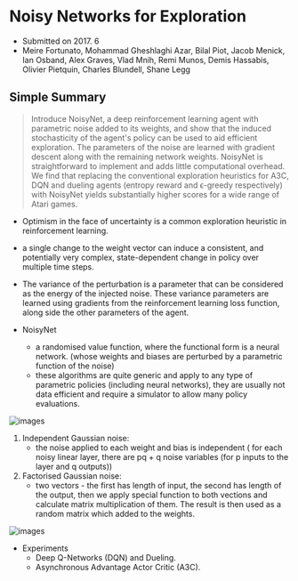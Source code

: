 # Noisy Networks for Exploration

- Submitted on 2017. 6
- Meire Fortunato, Mohammad Gheshlaghi Azar, Bilal Piot, Jacob Menick, Ian Osband, Alex Graves, Vlad Mnih, Remi Munos, Demis Hassabis, Olivier Pietquin, Charles Blundell, Shane Legg

## Simple Summary

> Introduce NoisyNet, a deep reinforcement learning agent with parametric noise added to its weights, and show that the induced stochasticity of the agent's policy can be used to aid efficient exploration. The parameters of the noise are learned with gradient descent along with the remaining network weights. NoisyNet is straightforward to implement and adds little computational overhead. We find that replacing the conventional exploration heuristics for A3C, DQN and dueling agents (entropy reward and ϵ-greedy respectively) with NoisyNet yields substantially higher scores for a wide range of Atari games.

- Optimism in the face of uncertainty is a common exploration heuristic in reinforcement learning.
- a single change to the weight vector can induce a consistent, and potentially very complex, state-dependent change in policy over multiple time steps.
- The variance of the perturbation is a parameter that can be considered as
the energy of the injected noise. These variance parameters are learned using gradients from the reinforcement learning loss function, along side the other parameters of the agent.


- NoisyNet
	-  a randomised value function, where the functional form is a neural
network. (whose weights and biases are perturbed by a parametric function
of the noise)
	- these algorithms are quite generic and apply to any type of parametric policies (including neural networks), they are usually not data efficient and require a simulator to allow many policy evaluations.

![images](../images/noisy_network_exploration_1.png)

1. Independent Gaussian noise: 
	- the noise applied to each weight and bias is independent ( for each noisy linear layer, there are pq + q noise variables (for p inputs to the layer and q outputs))
2. Factorised Gaussian noise: 
	- two vectors - the first has length of input, the second has length of the output, then we apply special function to both vections and calculate matrix multiplication of them. The result is then used as a random matrix which added to the weights.

![images](../images/noisy_network_exploration_2.png)

- Experiments
	- Deep Q-Networks (DQN) and Dueling.
	- Asynchronous Advantage Actor Critic (A3C).

	


